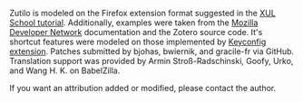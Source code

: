 Zutilo is modeled on the Firefox extension format suggested in the [XUL School tutorial](https://developer.mozilla.org/en-US/docs/XUL_School).
Additionally, examples were taken from the [Mozilla Developer Network](https://developer.mozilla.org/) documentation and the Zotero source code.
It's shortcut features were modeled on those implemented by [Keyconfig extension](http://forums.mozillazine.org/viewtopic.php?t=72994).
Patches submitted by bjohas, bwiernik, and gracile-fr via GitHub.
Translation support was provided by Armin Stroß-Radschinski, Goofy, Urko, and Wang H. K. on BabelZilla.

If you want an attribution added or modified, please contact the author.
